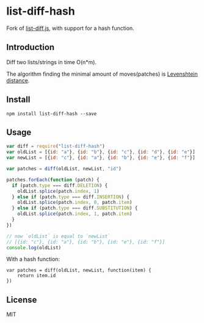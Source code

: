 list-diff-hash
==============

Fork of [list-diff.js](https://github.com/toplan/list-diff),
with support for a hash function.

## Introduction

Diff two lists/strings in time O(n*m).

The algorithm finding the minimal amount of moves(patches) is [Levenshtein distance](https://en.wikipedia.org/wiki/Levenshtein_distance).

## Install

```
npm install list-diff-hash --save
```

## Usage

```javascript
var diff = require("list-diff-hash")
var oldList = [{id: "a"}, {id: "b"}, {id: "c"}, {id: "d"}, {id: "e"}]
var newList = [{id: "c"}, {id: "a"}, {id: "b"}, {id: "e"}, {id: "f"}]

var patches = diff(oldList, newList, "id")

patches.forEach(function (patch) {
  if (patch.type === diff.DELETION) {
    oldList.splice(patch.index, 1)
  } else if (patch.type === diff.INSERTION) {
    oldList.splice(patch.index, 0, patch.item)
  } else if (patch.type === diff.SUBSTITUTION) {
    oldList.splice(patch.index, 1, patch.item)
  }
})

// now `oldList` is equal to `newList`
// [{id: "c"}, {id: "a"}, {id: "b"}, {id: "e"}, {id: "f"}]
console.log(oldList)
```

With a hash function:

```
var patches = diff(oldList, newList, function(item) {
	return item.id
})
```

## License 
MIT

